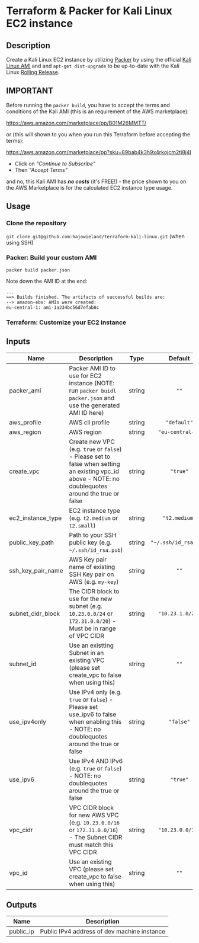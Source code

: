 # Terraform & Packer for Kali Linux EC2 instance

## Description

Create a Kali Linux EC2 instance by utilizing [Packer](http://packer.io/) by using the official [Kali Linux AMI](https://aws.amazon.com/marketplace/pp/B01M26MMTT/) and and `apt-get dist-upgrade` to be up-to-date with the Kali Linux [Rolling Release](https://www.kali.org/kali-linux-releases/).


## IMPORTANT

Before running the `packer build`, you have to accept the terms and conditions of the Kali AMI (this is an requirement of the AWS marketplace):

https://aws.amazon.com/marketplace/pp/B01M26MMTT/

or (this will shown to you when you run this Terraform before accepting the terms):

https://aws.amazon.com/marketplace/pp?sku=89bab4k3h9x4rkojcm2tj8j4l

* Click on _"Continue to Subscribe"_
* Then _"Accept Terms"_

and no, this Kali AMI has ***no costs*** (it's FREE!) - the price shown to you on the AWS Marketplace is for the calculated EC2 instance type usage.


## Usage

### Clone the repository

`git clone git@github.com:hajowieland/terraform-kali-linux.git` (when using SSH)

### Packer: Build your custom AMI

`packer build packer.json`

Note down the AMI ID at the end:

```
...
==> Builds finished. The artifacts of successful builds are:
--> amazon-ebs: AMIs were created:
eu-central-1: ami-1a234bc56d7efab8c
```

### Terraform: Customize your EC2 instance

## Inputs

| Name | Description | Type | Default | Required |
|------|-------------|:----:|:-----:|:-----:|
| packer\_ami | Packer AMI ID to use for EC2 instance (NOTE: run `packer buidl packer.json` and use the generated AMI ID here) | string | `""` | yes |
| aws\_profile | AWS cli profile | string | `"default"` | no |
| aws\_region | AWS region | string | `"eu-central-1"` | no |
| create\_vpc | Create new VPC (e.g. `true` or `false`) - Please set to false when setting an existing vpc_id above - NOTE: no doublequotes around the true or false | string | `"true"` | no |
| ec2\_instance\_type | EC2 instance type (e.g. `t2.medium` or `t2.small`) | string | `"t2.medium"` | no |
| public\_key\_path | Path to your SSH public key (e.g. `~/.ssh/id_rsa.pub`) | string | `"~/.ssh/id_rsa.pub"` | no |
| ssh\_key\_pair\_name | AWS Key pair name of existing SSH Key pair on AWS (e.g. `my-key`) | string | `""` | no |
| subnet\_cidr\_block | The CIDR block to use for the new subnet (e.g. `10.23.0.0/24` or `172.31.0.0/20`) - Must be in range of VPC CIDR | string | `"10.23.1.0/24"` | no |
| subnet\_id | Use an existting Subnet in an existing VPC (please set create_vpc to false when using this) | string | `""` | no |
| use\_ipv4only | Use IPv4 only (e.g. `true` or `false`) - Please set use_ipv6 to false when enabling this - NOTE: no doublequotes around the true or false | string | `"false"` | no |
| use\_ipv6 | Use IPv4 AND IPv6 (e.g. `true` or `false`) - NOTE: no doublequotes around the true or false | string | `"true"` | no |
| vpc\_cidr | VPC CIDR block for new AWS VPC (e.g. `10.23.0.0/16` or `172.31.0.0/16`) - The Subnet CIDR must match this VPC CIDR | string | `"10.23.0.0/16"` | no |
| vpc\_id | Use an existing VPC (please set create_vpc to false when using this) | string | `""` | no |

## Outputs

| Name | Description |
|------|-------------|
| public\_ip | Public IPv4 address of dev machine instance |



